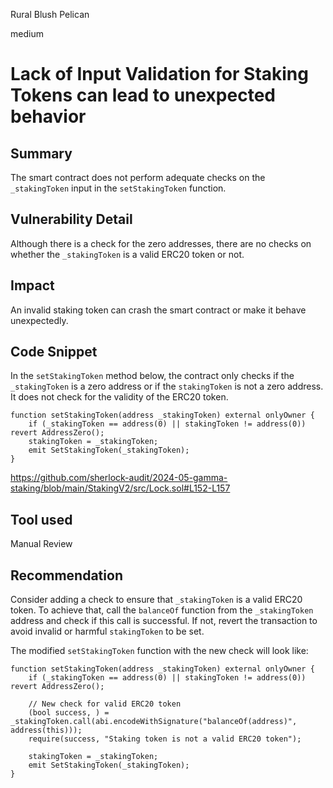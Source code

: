 Rural Blush Pelican

medium

# Lack of Input Validation for Staking Tokens can lead to unexpected behavior

## Summary

The smart contract does not perform adequate checks on the `_stakingToken` input in the `setStakingToken` function. 

## Vulnerability Detail

Although there is a check for the zero addresses, there are no checks on whether the `_stakingToken` is a valid ERC20 token or not. 

## Impact

An invalid staking token can crash the smart contract or make it behave unexpectedly.

## Code Snippet

In the `setStakingToken` method below, the contract only checks if the `_stakingToken` is a zero address or if the `stakingToken` is not a zero address. It does not check for the validity of the ERC20 token.

```solidity
function setStakingToken(address _stakingToken) external onlyOwner {
    if (_stakingToken == address(0) || stakingToken != address(0)) revert AddressZero();
    stakingToken = _stakingToken;
    emit SetStakingToken(_stakingToken);
}
```
https://github.com/sherlock-audit/2024-05-gamma-staking/blob/main/StakingV2/src/Lock.sol#L152-L157

## Tool used

Manual Review

## Recommendation

Consider adding a check to ensure that `_stakingToken` is a valid ERC20 token. To achieve that, call the `balanceOf` function from the `_stakingToken` address and check if this call is successful. If not, revert the transaction to avoid invalid or harmful `stakingToken` to be set.

The modified `setStakingToken` function with the new check will look like:
```solidity
function setStakingToken(address _stakingToken) external onlyOwner {
    if (_stakingToken == address(0) || stakingToken != address(0)) revert AddressZero();
    
    // New check for valid ERC20 token
    (bool success, ) = _stakingToken.call(abi.encodeWithSignature("balanceOf(address)", address(this)));
    require(success, "Staking token is not a valid ERC20 token");
    
    stakingToken = _stakingToken;
    emit SetStakingToken(_stakingToken);
}
```
